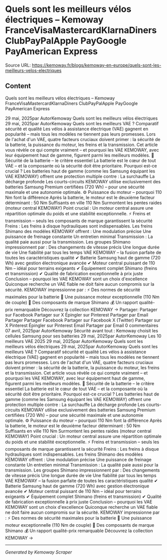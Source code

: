 # Quels sont les meilleurs vélos électriques – Kemoway FranceVisaMastercardKlarnaDiners ClubPayPalApple PayGoogle PayAmerican Express

Source URL: https://kemoway.fr/blogs/kemoway-en-europe/quels-sont-les-meilleurs-velos-electriques

## Content

Quels sont les meilleurs vélos électriques – Kemoway FranceVisaMastercardKlarnaDiners ClubPayPalApple PayGoogle PayAmerican Express

29 mai, 2025par AutorKemoway Quels sont les meilleurs vélos électriques 29 mai, 2025par AutorKemoway Quels sont les meilleurs VAE ? Comparatif sécurité et qualité Les vélos à assistance électrique (VAE) gagnent en popularité – mais tous les modèles ne tiennent pas leurs promesses. Lors de l'achat d'un VAE, quatre facteurs cruciaux doivent primer : la sécurité de la batterie, la puissance du moteur, les freins et la transmission. Cet article vous révèle ce qui compte vraiment – et pourquoi les VAE KEMOWAY, avec leur équipement haut de gamme, figurent parmi les meilleurs modèles. 🔋 Sécurité de la batterie – le critère essentiel La batterie est le cœur de tout VAE – et la composante où la sécurité doit être prioritaire. Pourquoi est-ce crucial ? Les batteries haut de gamme (comme les Samsung équipant les VAE KEMOWAY) offrent une protection multiple contre : La surchauffe La décharge profonde Les courts-circuits KEMOWAY utilise exclusivement des batteries Samsung Premium certifiées (720 Wh) – pour une sécurité maximale et une autonomie optimale. ⚙️ Puissance du moteur – pourquoi 110 Nm font la différence Après la batterie, le moteur est le deuxième facteur déterminant : 50 Nm Suffisants en ville 110 Nm Surmontent les pentes raides (moteur central KEMOWAY) Point crucial : Un moteur central assure une répartition optimale du poids et une stabilité exceptionnelle. ⚡ Freins et transmission – seuls les composants de marque garantissent la sécurité Freins : Les freins à disque hydrauliques sont indispensables. Les freins Shimano des modèles KEMOWAY offrent : Une modulation précise Une puissance de freinage constante Un entretien minimal Transmission : La qualité paie aussi pour la transmission. Les groupes Shimano impressionnent par : Des changements de vitesse précis Une longue durée de vie Une fiabilité par tous les temps VAE KEMOWAY – la fusion parfaite de toutes les caractéristiques qualité ✔ Batterie Samsung haut de gamme (720 Wh) avec gestion électronique avancée ✔ Moteur central puissant de 110 Nm – idéal pour terrains exigeants ✔ Équipement complet Shimano (freins et transmission) ✔ Qualité de fabrication exceptionnelle à prix juste Conclusion – pourquoi les VAE KEMOWAY sont un choix d'excellence Quiconque recherche un VAE fiable ne doit faire aucun compromis sur la sécurité. KEMOWAY impressionne par : ⚡ Des normes de sécurité maximales pour la batterie 💨 Une puissance moteur exceptionnelle (110 Nm de couple) 🔧 Des composants de marque Shimano 💰 Un rapport qualité-prix remarquable Découvrez la collection KEMOWAY → Partager: Partager sur Facebook Partager sur X Épingler sur Pinterest Partager par Email Partager Partager Facebook Partager sur Facebook X (Twitter) Partager sur X Pinterest Épingler sur Pinterest Email Partager par Email 0 commentaires 07 avril, 2025par AutorKemoway Sécurité avant tout : Kemoway choisit les cellules Samsung pour ses batteries 29 mai, 2025par AutorKemoway Les 10 meilleurs VAE 2025 29 mai, 2025par AutorKemoway Quels sont les meilleurs vélos électriques 29 mai, 2025par AutorKemoway Quels sont les meilleurs VAE ? Comparatif sécurité et qualité Les vélos à assistance électrique (VAE) gagnent en popularité – mais tous les modèles ne tiennent pas leurs promesses. Lors de l'achat d'un VAE, quatre facteurs cruciaux doivent primer : la sécurité de la batterie, la puissance du moteur, les freins et la transmission. Cet article vous révèle ce qui compte vraiment – et pourquoi les VAE KEMOWAY, avec leur équipement haut de gamme, figurent parmi les meilleurs modèles. 🔋 Sécurité de la batterie – le critère essentiel La batterie est le cœur de tout VAE – et la composante où la sécurité doit être prioritaire. Pourquoi est-ce crucial ? Les batteries haut de gamme (comme les Samsung équipant les VAE KEMOWAY) offrent une protection multiple contre : La surchauffe La décharge profonde Les courts-circuits KEMOWAY utilise exclusivement des batteries Samsung Premium certifiées (720 Wh) – pour une sécurité maximale et une autonomie optimale. ⚙️ Puissance du moteur – pourquoi 110 Nm font la différence Après la batterie, le moteur est le deuxième facteur déterminant : 50 Nm Suffisants en ville 110 Nm Surmontent les pentes raides (moteur central KEMOWAY) Point crucial : Un moteur central assure une répartition optimale du poids et une stabilité exceptionnelle. ⚡ Freins et transmission – seuls les composants de marque garantissent la sécurité Freins : Les freins à disque hydrauliques sont indispensables. Les freins Shimano des modèles KEMOWAY offrent : Une modulation précise Une puissance de freinage constante Un entretien minimal Transmission : La qualité paie aussi pour la transmission. Les groupes Shimano impressionnent par : Des changements de vitesse précis Une longue durée de vie Une fiabilité par tous les temps VAE KEMOWAY – la fusion parfaite de toutes les caractéristiques qualité ✔ Batterie Samsung haut de gamme (720 Wh) avec gestion électronique avancée ✔ Moteur central puissant de 110 Nm – idéal pour terrains exigeants ✔ Équipement complet Shimano (freins et transmission) ✔ Qualité de fabrication exceptionnelle à prix juste Conclusion – pourquoi les VAE KEMOWAY sont un choix d'excellence Quiconque recherche un VAE fiable ne doit faire aucun compromis sur la sécurité. KEMOWAY impressionne par : ⚡ Des normes de sécurité maximales pour la batterie 💨 Une puissance moteur exceptionnelle (110 Nm de couple) 🔧 Des composants de marque Shimano 💰 Un rapport qualité-prix remarquable Découvrez la collection KEMOWAY →

---
*Generated by Kemoway Scraper*
